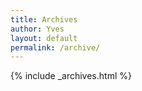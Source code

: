 ```yaml
---
title: Archives
author: Yves
layout: default
permalink: /archive/
---
```


{% include _archives.html %}